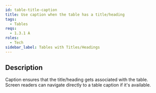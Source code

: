 ```yaml
---
id: table-title-caption
title: Use caption when the table has a title/heading
tags:
  - Tables
reqs:
  - 1.3.1 A
roles:
  - Tech
sidebar_label: Tables with Titles/Headings
---
```


## Description

Caption ensures that the title/heading gets associated with the table. Screen readers can navigate directly to a table caption if it's available.
